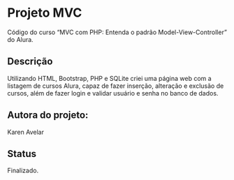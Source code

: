 # Projeto MVC

Código do curso “MVC com PHP: Entenda o padrão Model-View-Controller” do Alura.

## Descrição

Utilizando HTML, Bootstrap, PHP e SQLite criei uma página web com a listagem de cursos Alura,
capaz de fazer inserção, alteração e exclusão de cursos, além de fazer login e validar usuário e senha no banco de dados.

## Autora do projeto:

Karen Avelar

## Status

Finalizado.
